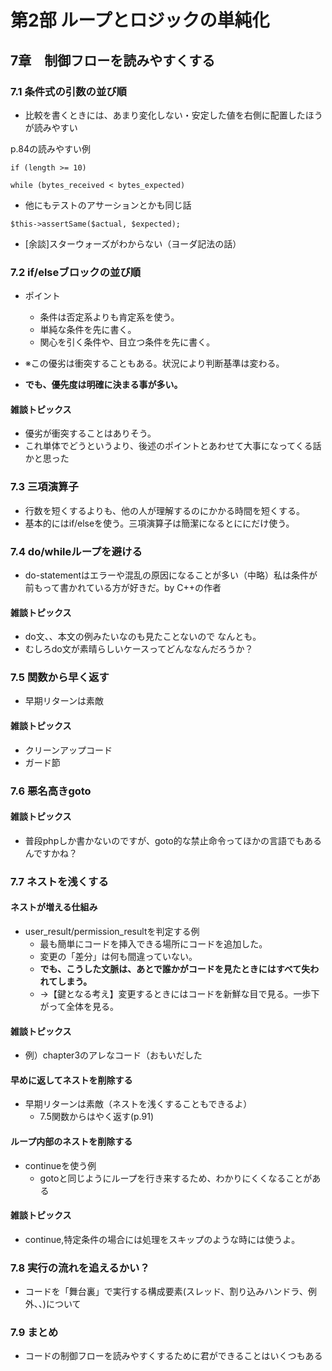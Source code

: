 # 第2部 ループとロジックの単純化

## 7章　制御フローを読みやすくする

### 7.1 条件式の引数の並び順

- 比較を書くときには、あまり変化しない・安定した値を右側に配置したほうが読みやすい

p.84の読みやすい例

```
if (length >= 10)
```

```
while (bytes_received < bytes_expected)
```

- 他にもテストのアサーションとかも同じ話

```
$this->assertSame($actual, $expected);
```

- [余談]スターウォーズがわからない（ヨーダ記法の話）

### 7.2 if/elseブロックの並び順

- ポイント
    - 条件は否定系よりも肯定系を使う。
    - 単純な条件を先に書く。
    - 関心を引く条件や、目立つ条件を先に書く。

- ※この優劣は衝突することもある。状況により判断基準は変わる。
- **でも、優先度は明確に決まる事が多い。**

#### 雑談トピックス

- 優劣が衝突することはありそう。
- これ単体でどうというより、後述のポイントとあわせて大事になってくる話かと思った

### 7.3 三項演算子

- 行数を短くするよりも、他の人が理解するのにかかる時間を短くする。
- 基本的にはif/elseを使う。三項演算子は簡潔になるとににだけ使う。

### 7.4 do/whileループを避ける

- do-statementはエラーや混乱の原因になることが多い（中略）私は条件が前もって書かれている方が好きだ。by C++の作者

#### 雑談トピックス

- do文、、本文の例みたいなのも見たことないので なんとも。
- むしろdo文が素晴らしいケースってどんななんだろうか？

### 7.5 関数から早く返す

- 早期リターンは素敵

#### 雑談トピックス

- クリーンアップコード
- ガード節

### 7.6 悪名高きgoto

#### 雑談トピックス

- 普段phpしか書かないのですが、goto的な禁止命令ってほかの言語でもあるんですかね？

### 7.7 ネストを浅くする

#### ネストが増える仕組み

- user_result/permission_resultを判定する例
    - 最も簡単にコードを挿入できる場所にコードを追加した。
    - 変更の「差分」は何も間違っていない。
    - **でも、こうした文脈は、あとで誰かがコードを見たときにはすべて失われてしまう。**
    - →【鍵となる考え】変更するときにはコードを新鮮な目で見る。一歩下がって全体を見る。

#### 雑談トピックス

- 例）chapter3のアレなコード（おもいだした

#### 早めに返してネストを削除する

- 早期リターンは素敵（ネストを浅くすることもできるよ）
    - 7.5関数からはやく返す(p.91)

#### ループ内部のネストを削除する

- continueを使う例
    - gotoと同じようにループを行き来するため、わかりにくくなることがある

#### 雑談トピックス

- continue,特定条件の場合には処理をスキップのような時には使うよ。

### 7.8 実行の流れを追えるかい？

- コードを「舞台裏」で実行する構成要素(スレッド、割り込みハンドラ、例外、、)について

### 7.9 まとめ

- コードの制御フローを読みやすくするために君ができることはいくつもある
